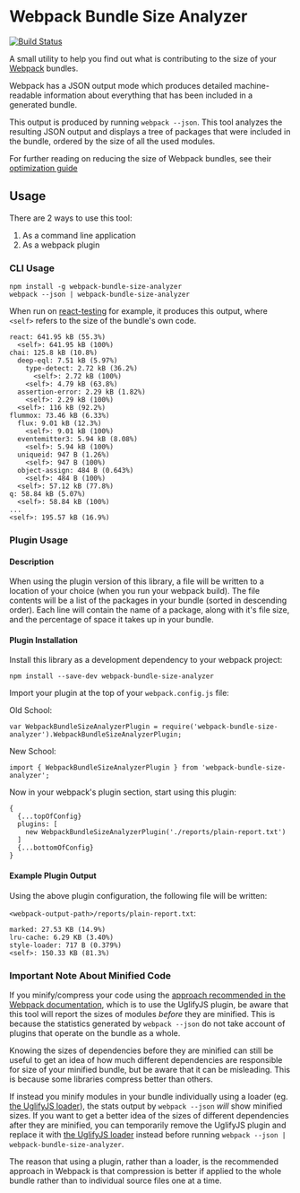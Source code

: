 Webpack Bundle Size Analyzer
============================

[![Build Status](https://travis-ci.org/robertknight/webpack-bundle-size-analyzer.svg?branch=master)](https://travis-ci.org/robertknight/webpack-bundle-size-analyzer)

A small utility to help you find out what is contributing
to the size of your [Webpack](http://webpack.github.io/) bundles.

Webpack has a JSON output mode which produces detailed machine-readable
information about everything that has been included in a generated bundle.

This output is produced by running `webpack --json`. This tool analyzes
the resulting JSON output and displays a tree of packages that were included
in the bundle, ordered by the size of all the used modules.

For further reading on reducing the size of Webpack bundles,
see their [optimization guide](http://webpack.github.io/docs/optimization.html)

## Usage

There are 2 ways to use this tool:

1. As a command line application
2. As a webpack plugin

### CLI Usage
```
npm install -g webpack-bundle-size-analyzer
webpack --json | webpack-bundle-size-analyzer
```

When run on [react-testing](https://github.com/robertknight/react-testing) for example,
it produces this output, where `<self>` refers to the size of the bundle's own code.

````
react: 641.95 kB (55.3%)
  <self>: 641.95 kB (100%)
chai: 125.8 kB (10.8%)
  deep-eql: 7.51 kB (5.97%)
    type-detect: 2.72 kB (36.2%)
      <self>: 2.72 kB (100%)
    <self>: 4.79 kB (63.8%)
  assertion-error: 2.29 kB (1.82%)
    <self>: 2.29 kB (100%)
  <self>: 116 kB (92.2%)
flummox: 73.46 kB (6.33%)
  flux: 9.01 kB (12.3%)
    <self>: 9.01 kB (100%)
  eventemitter3: 5.94 kB (8.08%)
    <self>: 5.94 kB (100%)
  uniqueid: 947 B (1.26%)
    <self>: 947 B (100%)
  object-assign: 484 B (0.643%)
    <self>: 484 B (100%)
  <self>: 57.12 kB (77.8%)
q: 58.84 kB (5.07%)
  <self>: 58.84 kB (100%)
...
<self>: 195.57 kB (16.9%)
````

### Plugin Usage

#### Description
When using the plugin version of this library, a file will be written to a
location of your choice (when you run your webpack build).  The file contents
will be a list of the packages in your bundle (sorted in descending order).
Each line will contain the name of a package, along with it's file size, and the
percentage of space it takes up in your bundle.

#### Plugin Installation
Install this library as a development dependency to your webpack project:
```
npm install --save-dev webpack-bundle-size-analyzer
```

Import your plugin at the top of your `webpack.config.js` file:

Old School:
```
var WebpackBundleSizeAnalyzerPlugin = require('webpack-bundle-size-analyzer').WebpackBundleSizeAnalyzerPlugin;
```

New School:
```
import { WebpackBundleSizeAnalyzerPlugin } from 'webpack-bundle-size-analyzer';
```

Now in your webpack's plugin section, start using this plugin:

```
{
  {...topOfConfig}
  plugins: [
    new WebpackBundleSizeAnalyzerPlugin('./reports/plain-report.txt')
  ]
  {...bottomOfConfig}
}
```

#### Example Plugin Output

Using the above plugin configuration, the following file will be written:

`<webpack-output-path>/reports/plain-report.txt`:
```text
marked: 27.53 KB (14.9%)
lru-cache: 6.29 KB (3.40%)
style-loader: 717 B (0.379%)
<self>: 150.33 KB (81.3%)
```


### Important Note About Minified Code

If you minify/compress your code using the [approach recommended in the Webpack documentation](http://webpack.github.io/docs/optimization.html), which is to use the UglifyJS plugin, be aware that this tool will report the sizes of modules _before_ they are minified. This is because the statistics generated by `webpack --json` do not take account of plugins that operate on the bundle as a whole.

Knowing the sizes of dependencies before they are minified can still be useful to get an idea of how much different dependencies are responsible for size of your minified bundle, but be aware that it can be misleading. This is because some libraries compress better than others.

If instead you minify modules in your bundle individually using a loader (eg. [the UglifyJS loader](https://www.npmjs.com/package/uglify-loader)), the stats output by `webpack --json` _will_ show minified sizes. If you want to get a better idea of the sizes of different dependencies after they are minified, you can temporarily remove the UglifyJS plugin and replace it with [the UglifyJS loader](https://www.npmjs.com/package/uglify-loader) instead before running `webpack --json | webpack-bundle-size-analyzer`.

The reason that using a plugin, rather than a loader, is the recommended approach in Webpack is that compression is better if applied to the whole bundle rather than to individual source files one at a time.
